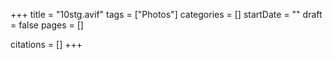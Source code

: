 +++
title = "10stg.avif"
tags = ["Photos"]
categories = []
startDate = ""
draft = false
pages = []

citations = []
+++
